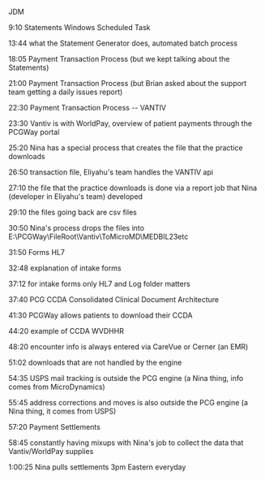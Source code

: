 JDM

9:10 Statements Windows Scheduled Task

13:44 what the Statement Generator does, automated batch process

18:05 Payment Transaction Process (but we kept talking about the Statements)

21:00 Payment Transaction Process (but Brian asked about the support team getting a daily issues report)

22:30 Payment Transaction Process -- VANTIV

23:30 Vantiv is with WorldPay, overview of patient payments through the PCGWay portal

25:20 Nina has a special process that creates the file that the practice downloads

26:50 transaction file, Eliyahu's team handles the VANTIV api

27:10 the file that the practice downloads is done via a report job that Nina (developer in Eliyahu's team) developed

29:10 the files going back are csv files

30:50 Nina's process drops the files into E:\PCGWay\FileRoot\Vantiv\ToMicroMD\MEDBIL23etc

31:50 Forms HL7

32:48 explanation of intake forms

37:12 for intake forms only HL7 and Log folder matters

37:40 PCG CCDA Consolidated Clinical Document Architecture

41:30 PCGWay allows patients to download their CCDA

44:20 example of CCDA WVDHHR

48:20 encounter info is always entered via CareVue or Cerner (an EMR)

51:02 downloads that are not handled by the engine

54:35 USPS mail tracking is outside the PCG engine (a Nina thing, info comes from MicroDynamics)

55:45 address corrections and moves is also outside the PCG engine (a Nina thing, it comes from USPS)

57:20 Payment Settlements

58:45 constantly having mixups with Nina's job to collect the data that Vantiv/WorldPay supplies

1:00:25 Nina pulls settlements 3pm Eastern everyday
